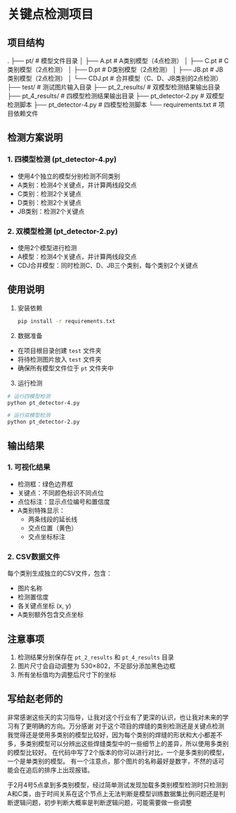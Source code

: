 # 关键点检测项目

## 项目结构 

.
├── pt/ # 模型文件目录
│ ├── A.pt # A类别模型（4点检测）
│ ├── C.pt # C类别模型（2点检测）
│ ├── D.pt # D类别模型（2点检测）
│ ├── JB.pt # JB类别模型（2点检测）
│ └── CDJ.pt # 合并模型（C、D、JB类别的2点检测）
├── test/ # 测试图片输入目录
├── pt_2_results/ # 双模型检测结果输出目录
├── pt_4_results/ # 四模型检测结果输出目录
├── pt_detector-2.py # 双模型检测脚本
├── pt_detector-4.py # 四模型检测脚本
└── requirements.txt # 项目依赖文件

## 检测方案说明

### 1. 四模型检测 (pt_detector-4.py)
- 使用4个独立的模型分别检测不同类别
- A类别：检测4个关键点，并计算两线段交点
- C类别：检测2个关键点
- D类别：检测2个关键点
- JB类别：检测2个关键点

### 2. 双模型检测 (pt_detector-2.py)
- 使用2个模型进行检测
- A模型：检测4个关键点，并计算两线段交点
- CDJ合并模型：同时检测C、D、JB三个类别，每个类别2个关键点

## 使用说明

1. 安装依赖

    ```bash
    pip install -r requirements.txt
    ```

2. 数据准备
- 在项目根目录创建 `test` 文件夹
- 将待检测图片放入 `test` 文件夹
- 确保所有模型文件位于 `pt` 文件夹中

3. 运行检测
```bash
# 运行四模型检测
python pt_detector-4.py

# 运行双模型检测
python pt_detector-2.py
```

## 输出结果

### 1. 可视化结果
- 检测框：绿色边界框
- 关键点：不同颜色标识不同点位
- 点位标注：显示点位编号和置信度
- A类别特殊显示：
  - 两条线段的延长线
  - 交点位置（黄色）
  - 交点坐标标注

### 2. CSV数据文件
每个类别生成独立的CSV文件，包含：
- 图片名称
- 检测置信度
- 各关键点坐标 (x, y)
- A类别额外包含交点坐标

## 注意事项
1. 检测结果分别保存在 `pt_2_results` 和 `pt_4_results` 目录
2. 图片尺寸会自动调整为 530×802，不足部分添加黑色边框
3. 所有坐标值均为调整后尺寸下的坐标

                    
## 写给赵老师的 ##
非常感谢这些天的实习指导，让我对这个行业有了更深的认识，也让我对未来的学习有了更明确的方向。万分感谢
对于这个项目的焊缝的类别检测还是关键点检测我觉得还是使用多类别的模型比较好，因为每个类别的焊缝的形状和大小都差不多，多类别模型可以分辨出这些焊缝类型中的一些细节上的差异，所以使用多类别的模型比较好。
在代码中写了2个版本的你可以进行对比，一个是多类别的模型，一个是单类别的模型。
有一个注意点，那个图片的名称最好是数字，不然的话可能会在追后的排序上出现报错。



于2月4号5点拿到多类别模型，经过简单测试发现加载多类别模型检测时只检测到A和C类，由于时间关系在这个节点上无法判断是模型训练数据集比例问题还是判断逻辑问题，初步判断大概率是判断逻辑问题，可能需要做一些调整
